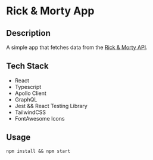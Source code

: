 # Rick & Morty App

## Description

A simple app that fetches data from the [Rick & Morty API](https://rickandmortyapi.com/).

## Tech Stack

- React
- Typescript
- Apollo Client
- GraphQL
- Jest && React Testing Library
- TailwindCSS
- FontAwesome Icons

## Usage

```
npm install && npm start
```
